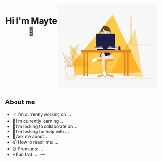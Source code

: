 
 <div style="display: flex;">
  <div>
    <h1 align="center"> Hi I'm Mayte 👋 </h1>
  </div>
  <div>
    <img alt="GIF" src="https://raw.githubusercontent.com/MayteLlerena/MayteLlerena/main/girl.gif?raw=true" height="280" />
  </div>
</div>


## About me

- 📈 I’m currently working on ...
- 🌱 I’m currently learning ...
- 👯 I’m looking to collaborate on ...
- 🤔 I’m looking for help with ...
- 💬 Ask me about ...
- 📫 How to reach me: ...
- 😄 Pronouns: ...
- ⚡ Fun fact: ...
-->
